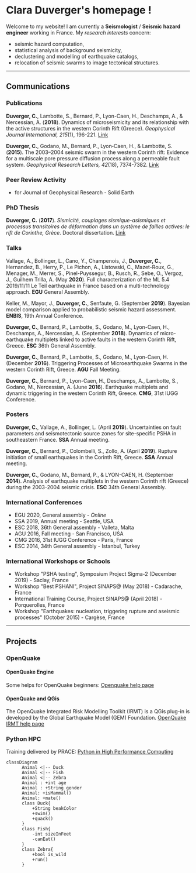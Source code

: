 # Clara Duverger's homepage !

Welcome to my website! I am currently a **Seismologist** / **Seismic hazard engineer** working in France.
My *research interests* concern:

- seismic hazard computation,
- statistical analysis of background seismicity,
- declustering and modelling of earthquake catalogs,
- relocation of seismic swarms to image tectonical structures.

---

## Communications

### Publications

**Duverger, C.**, Lambotte, S., Bernard, P., Lyon-Caen, H., Deschamps, A., & Nercessian, A. (**2018**). Dynamics of microseismicity and its relationship with the active structures in the western Corinth Rift (Greece). *Geophysical Journal International, 215*(1), 196-221. [Link](https://academic.oup.com/gji/article-abstract/215/1/196/5046732)

**Duverger, C.**, Godano, M., Bernard, P., Lyon‐Caen, H., & Lambotte, S. (**2015**). The 2003–2004 seismic swarm in the western Corinth rift: Evidence for a multiscale pore pressure diffusion process along a permeable fault system. *Geophysical Research Letters, 42*(18), 7374-7382. [Link](https://agupubs.onlinelibrary.wiley.com/doi/full/10.1002/2015GL065298)


### Peer Review Activity
- for Journal of Geophysical Research - Solid Earth

### PhD Thesis

**Duverger, C.** (**2017**). *Sismicité, couplages sismique-asismiques et processus transitoires de déformation dans un système de failles actives: le rift de Corinthe, Grèce*. Doctoral dissertation. [Link](https://hal.inria.fr/tel-02151611/)


### Talks

Vallage, A., Bollinger, L., Cano, Y., Champenois, J., **Duverger, C.**, Hernandez, B., Herry, P., Le Pichon, A., Listowski, C., Mazet-Roux, G., Menager, M., Merrer, S., Pinel-Puyssegur, B., Rusch, R., Sebe, O., Vergoz, J., Guilhem Trilla, A. (May **2020**). Full characterization of the ML 5.4 2019/11/11 Le Teil earthquake in France based on a multi-technology approach. **EGU** General Assembly.

Keller, M., Mayor, J., **Duverger, C.**, Senfaute, G. (September **2019**). Bayesian model comparison applied to probabilistic seismic hazard assessment. **ENBIS**, 19th Annual Conference.

**Duverger, C.**, Bernard, P., Lambotte, S., Godano, M., Lyon-Caen, H., Deschamps, A., Nercessian, A. (September **2018**). Dynamics of micro-earthquake multiplets linked to active faults in the western Corinth Rift, Greece. **ESC** 36th General Assembly.

**Duverger, C.**, Bernard, P., Lambotte, S., Godano, M., Lyon-Caen, H. (December **2016**). Triggering Processes of Microearthquake Swarms in the western Corinth Rift, Greece. **AGU** Fall Meeting.

**Duverger, C.**, Bernard, P., Lyon-Caen, H., Deschamps, A., Lambotte, S., Godano, M., Nercessian, A. (June **2016**). Earthquake multiplets and dynamic triggering in the western Corinth Rift, Greece. **CMG**, 31st IUGG Conference.

### Posters

**Duverger, C.**, Vallage, A., Bollinger, L. (April **2019**). Uncertainties on fault parameters and seismotectonic source zones for site-specific PSHA in southeastern France. **SSA** Annual meeting.

**Duverger, C.**, Bernard, P., Colombelli, S., Zollo, A. (April **2019**). Rupture initiation of small earthquakes in the Corinth Rift, Greece. **SSA** Annual meeting.

**Duverger, C.**, Godano, M., Bernard, P., & LYON-CAEN, H. (September **2014**). Analysis of earthquake multiplets in the western Corinth rift (Greece) during the 2003-2004 seismic crisis. **ESC** 34th General Assembly.

### International Conferences

- EGU 2020, General assembly - *Online*
- SSA 2019, Annual meeting - Seattle, USA
- ESC 2018, 36th General assembly - Valleta, Malta
- AGU 2016, Fall meeting - San Francisco, USA
- CMG 2016, 31st IUGG Conference - Paris, France
- ESC 2014, 34th General assembly - Istanbul, Turkey

### International Workshops or Schools

- Workshop "PSHA testing", Symposium Project Sigma-2 (December 2019) - Saclay, France
- Workshop "Best PSHANI", Project SINAPS@ (May 2018) - Cadarache, France
- International Training Course, Project SINAPS@ (April 2018) - Porquerolles, France
- Workshop "Earthquakes: nucleation, triggering rupture and aseismic processes" (October 2015) - Cargèse, France

---

## Projects

### OpenQuake

#### OpenQuake Engine

Some helps for OpenQuake beginners:
[Openquake help page](https://github.com/claraduverger/openquake-help)

#### OpenQuake and QGis

The OpenQuake Integrated Risk Modelling Toolkit (IRMT) is a QGis plug-in is developed by the Global Earthquake Model (GEM) Foundation.
[OpenQuake IRMT help page](https://github.com/claraduverger/oq-irmt-help)

### Python HPC

Training delivered by PRACE:
[Python in High Performance Computing](https://github.com/claraduverger/hpc-python)


```mermaid
classDiagram
      Animal <|-- Duck
      Animal <|-- Fish
      Animal <|-- Zebra
      Animal : +int age
      Animal : +String gender
      Animal: +isMammal()
      Animal: +mate()
      class Duck{
          +String beakColor
          +swim()
          +quack()
      }
      class Fish{
          -int sizeInFeet
          -canEat()
      }
      class Zebra{
          +bool is_wild
          +run()
      }
```
